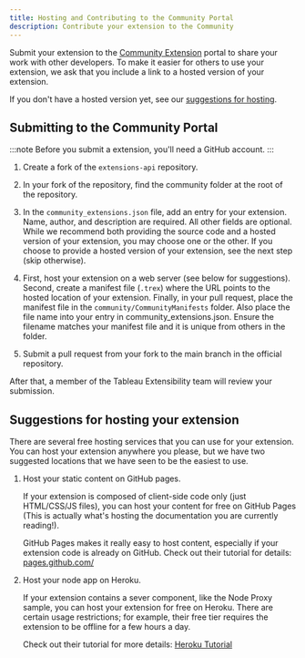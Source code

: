 ```yaml
---
title: Hosting and Contributing to the Community Portal
description: Contribute your extension to the Community
---
```


Submit your extension to the [Community Extension](./community/)
portal to share your work with other developers. To make it easier for others to use your extension,
we ask that you include a link to a hosted version of your extension.

If you don't have a hosted version yet, see our [suggestions for hosting](#suggestions-for-hosting-your-extension ).

Submitting to the Community Portal
----------------------------------
:::note
Before you submit a extension, you'll need a GitHub account.
:::

1. Create a fork of the `extensions-api` repository.  

1. In your fork of the repository, find the community folder at the root of the repository.

1. In the `community_extensions.json` file, add an entry for your extension.  Name, author, and description are required. All other fields are optional.  While we recommend both providing the source code and a hosted version of your extension, you may choose one or the other.  If you choose to provide a hosted version of your extension, see the next step (skip otherwise).

1. First, host your extension on a web server (see below for suggestions). Second, create a manifest file (`.trex`) where the URL points to the hosted location of your extension.  Finally, in your pull request, place the manifest file in the `community/CommunityManifests` folder.  Also place the file name into your entry in community_extensions.json.  Ensure the filename matches your manifest file and it is unique from others in the folder.

1. Submit a pull request from your fork to the main branch in the official repository.

After that, a member of the Tableau Extensibility team will review your submission.

Suggestions for hosting your extension
---------------------------------------

There are several free hosting services that you can use for your extension.  You can host
your extension anywhere you please, but we have two suggested locations that we have
seen to be the easiest to use.

1. Host your static content on GitHub pages.

    If your extension is composed of client-side code only (just HTML/CSS/JS files),
    you can host your content for free on GitHub Pages (This is actually what's hosting the documentation
    you are currently reading!).

    GitHub Pages makes it really easy to host content, especially if your extension code
    is already on GitHub.  Check out their tutorial for details: [pages.github.com/](https://pages.github.com)

2. Host your node app on Heroku.

    If your extension contains a sever component, like the Node Proxy sample,
    you can host your extension for free on Heroku.  There are certain usage restrictions; for example,
    their free tier requires the extension to be offline for a few hours a day.

    Check out their tutorial for more details:
    [Heroku Tutorial](https://devcenter.heroku.com/articles/getting-started-with-nodejs#introduction)
